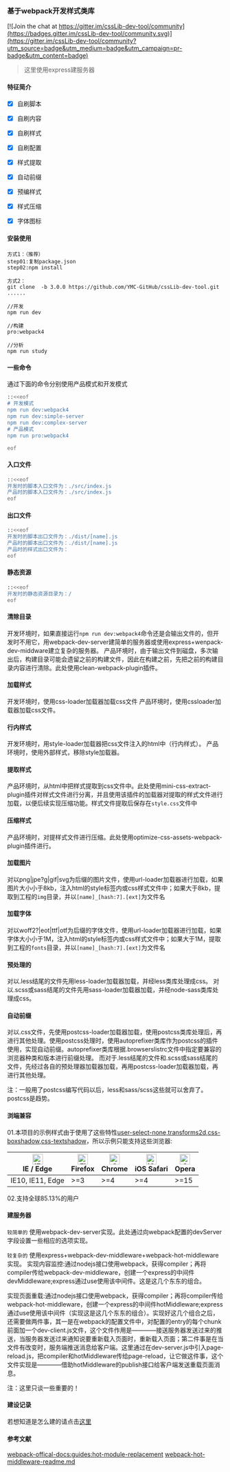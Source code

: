 ### 基于webpack开发样式类库

[![Join the chat at https://gitter.im/cssLib-dev-tool/community](https://badges.gitter.im/cssLib-dev-tool/community.svg)](https://gitter.im/cssLib-dev-tool/community?utm_source=badge&utm_medium=badge&utm_campaign=pr-badge&utm_content=badge)

> 这里使用express建服务器


#### 特征简介

- [x] 自刷脚本
- [x] 自刷内容
- [x] 自刷样式
- [x] 自刷配置
- [x] 样式提取
- [x] 自动前缀
- [x] 预编样式
- [x] 样式压缩
- [x] 字体图标


#### 安装使用
```
方式1：（推荐）
step01:复制package.json
step02:npm install

方式2：
git clone  -b 3.0.0 https://github.com/YMC-GitHub/cssLib-dev-tool.git
......

//开发
npm run dev

//构建
pro:webpack4

//分析
npm run study
```

#### 一些命令

通过下面的命令分别使用产品模式和开发模式
```sh
::<<eof
# 开发模式
npm run dev:webpack4
npm run dev:simple-server
npm run dev:complex-server
# 产品模式
npm run pro:webpack4

eof
```

#### 入口文件

```sh
::<<eof
开发时的脚本入口文件为：./src/index.js
产品时的脚本入口文件为：./src/index.js
eof
```

#### 出口文件

```sh
::<<eof
开发时的脚本出口文件为：./dist/[name].js
产品时的脚本出口文件为：./dist/[name].js
产品时的样式出口文件为：
eof
```

#### 静态资源

```sh
::<<eof
开发时的静态资源目录为：/
eof
```

#### 清除目录

开发环境时，如果直接运行`npm run dev:webpack4`命令还是会输出文件的，但开发时不用它，用webpack-dev-server建简单的服务器或使用express+wenpack-dev-middware建立复杂的服务器。
产品环境时，由于输出文件到磁盘，多次输出后，构建目录可能会遗留之前的构建文件，因此在构建之前，先把之前的构建目录内容进行清除。此处使用clean-webpack-plugin插件。

#### 加载样式

开发环境时，使用css-loader加载器加载css文件
产品环境时，使用cssloader加载器加载css文件。

#### 行内样式

开发环境时，用style-loader加载器把css文件注入的html中（行内样式）。
产品环境时，使用外部样式，移除style加载器。

#### 提取样式

产品环境时，从html中把样式提取到css文件中。此处使用mini-css-extract-plugin插件对样式文件进行分离，并且使用该插件的加载器对提取的样式文件进行加载，以便后续实现压缩功能。样式文件提取后保存在`style.css`文件中

#### 压缩样式

产品环境时，对提样式文件进行压缩。此处使用optimize-css-assets-webpack-plugin插件进行。

#### 加载图片

对以png|jpe?g|gif|svg为后缀的图片文件，使用url-loader加载器进行加载，如果图片大小小于8kb，注入html的style标签内或css样式文件中；如果大于8kb，提取到工程的`img`目录，并以`[name]_[hash:7].[ext]`为文件名

#### 加载字体

对以woff2?|eot|ttf|otf为后缀的字体文件，使用url-loader加载器进行加载，如果字体大小小于1M，注入html的style标签内或css样式文件中；如果大于1M，提取到工程的`fonts`目录，并以`[name]_[hash:7].[ext]`为文件名

#### 预处理的

对以.less结尾的文件先用less-loader加载器加载，并经less类库处理成css。
对以.scss或sass结尾的文件先用sass-loader加载器加载，并经node-sass类库处理成css。

#### 自动前缀

对以.css文件，先使用postcss-loader加载器加载，使用postcss类库处理后，再进行其他处理。使用postcss处理时，使用autoprefixer类库作为postcss的插件使用，实现自动前缀。autoprefixer类库根据.browserslistrc文件中指定要兼容的浏览器种类和版本进行前缀处理。
而对于.less结尾的文件和.scss或sass结尾的文件，先经过各自的预处理器加载器加载，再用postcss-loader加载器加载，再进行其他处理。

注：一般用了postcss编写代码以后，less和sass/scss这些就可以舍弃了。postcss是趋势。


#### 浏端兼容

01.本项目的示例样式由于使用了这些特性[user-select-none,transforms2d,css-boxshadow,css-textshadow](http://www.iwanttouse.com/#user-select-none,transforms2d,css-boxshadow,css-textshadow)，所以示例只能支持这些浏览器:

| [<img src="https://raw.githubusercontent.com/alrra/browser-logos/master/src/edge/edge_48x48.png" alt="IE / Edge" width="24px" height="24px" />](http://godban.github.io/browsers-support-badges/)</br>IE / Edge | [<img src="https://raw.githubusercontent.com/alrra/browser-logos/master/src/firefox/firefox_48x48.png" alt="Firefox" width="24px" height="24px" />](http://godban.github.io/browsers-support-badges/)</br>Firefox | [<img src="https://raw.githubusercontent.com/alrra/browser-logos/master/src/chrome/chrome_48x48.png" alt="Chrome" width="24px" height="24px" />](http://godban.github.io/browsers-support-badges/)</br>Chrome | [<img src="https://raw.githubusercontent.com/alrra/browser-logos/master/src/safari-ios/safari-ios_48x48.png" alt="iOS Safari" width="24px" height="24px" />](http://godban.github.io/browsers-support-badges/)</br>iOS Safari | [<img src="https://raw.githubusercontent.com/alrra/browser-logos/master/src/opera/opera_48x48.png" alt="Opera" width="24px" height="24px" />](http://godban.github.io/browsers-support-badges/)</br>Opera |
| --------- | --------- | --------- | --------- | --------- |
| IE10, IE11, Edge| >=3| >=4| >=4| >=15

02.支持全球85.13%的用户

#### 建服务器

`较简单的`
使用webpack-dev-server实现。此处通过向webpack配置的devServer字段设置一些相应的选项实现。

`较复杂的`
使用express+webpack-dev-middleware+webpack-hot-middleware实现。
实现内容监控:通过nodejs接口使用webpack，获得compiler；再将compiler传给webpack-dev-middleware，创建一个express的中间件devMiddleware;express通过use使用该中间件。这是这几个东东的组合。

实现页面重载:通过nodejs接口使用webpack，获得compiler；再将compiler传给webpack-hot-middleware，创建一个express的中间件hotMiddleware;express通过use使用该中间件（实现这是这几个东东的组合）。实现好这几个组合之后，还需要做两件事，其一是在webpack的配置文件中，对配置的entry的每个chunk前面加一个dev-client.js文件，这个文件作用是————接送服务器发送过来的推送，当服务器发送过来通知说要重新载入页面时，重新载入页面；第二件事是在当文件有改变时，服务端推送消息给客户端。这里通过在dev-server.js中引入page-reload.js，把compiler和hotMiddleware传给page-reload，让它做这件事，这个文件实现是————借助hotMiddleware的publish接口给客户端发送重载页面消息。

注：这里只谈一些重要的！

#### 建设记录
若想知道是怎么建的请点击[这里](./HISTORY.md)

#### 参考文献
[webpack-offical-docs:guides:hot-module-replacement](https://webpack.js.org/guides/hot-module-replacement/)
[webpack-hot-middleware-readme.md](https://github.com/webpack-contrib/webpack-hot-middleware)

